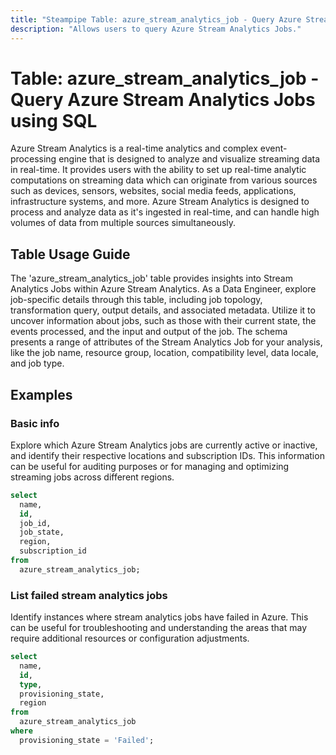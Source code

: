 ```yaml
---
title: "Steampipe Table: azure_stream_analytics_job - Query Azure Stream Analytics Jobs using SQL"
description: "Allows users to query Azure Stream Analytics Jobs."
---
```


# Table: azure_stream_analytics_job - Query Azure Stream Analytics Jobs using SQL

Azure Stream Analytics is a real-time analytics and complex event-processing engine that is designed to analyze and visualize streaming data in real-time. It provides users with the ability to set up real-time analytic computations on streaming data which can originate from various sources such as devices, sensors, websites, social media feeds, applications, infrastructure systems, and more. Azure Stream Analytics is designed to process and analyze data as it's ingested in real-time, and can handle high volumes of data from multiple sources simultaneously.

## Table Usage Guide

The 'azure_stream_analytics_job' table provides insights into Stream Analytics Jobs within Azure Stream Analytics. As a Data Engineer, explore job-specific details through this table, including job topology, transformation query, output details, and associated metadata. Utilize it to uncover information about jobs, such as those with their current state, the events processed, and the input and output of the job. The schema presents a range of attributes of the Stream Analytics Job for your analysis, like the job name, resource group, location, compatibility level, data locale, and job type.

## Examples

### Basic info
Explore which Azure Stream Analytics jobs are currently active or inactive, and identify their respective locations and subscription IDs. This information can be useful for auditing purposes or for managing and optimizing streaming jobs across different regions.

```sql
select
  name,
  id,
  job_id,
  job_state,
  region,
  subscription_id
from
  azure_stream_analytics_job;
```

### List failed stream analytics jobs
Identify instances where stream analytics jobs have failed in Azure. This can be useful for troubleshooting and understanding the areas that may require additional resources or configuration adjustments.

```sql
select
  name,
  id,
  type,
  provisioning_state,
  region
from
  azure_stream_analytics_job
where
  provisioning_state = 'Failed';
```